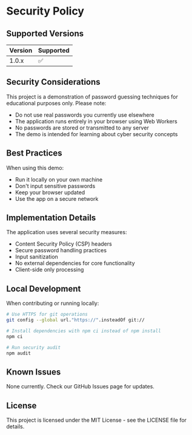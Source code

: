 # Security Policy

## Supported Versions

| Version | Supported          |
| ------- | ------------------ |
| 1.0.x   | :white_check_mark: |

## Security Considerations

This project is a demonstration of password guessing techniques for educational purposes only. Please note:

- Do not use real passwords you currently use elsewhere
- The application runs entirely in your browser using Web Workers
- No passwords are stored or transmitted to any server
- The demo is intended for learning about cyber security concepts

## Best Practices

When using this demo:
- Run it locally on your own machine
- Don't input sensitive passwords
- Keep your browser updated
- Use the app on a secure network

## Implementation Details

The application uses several security measures:

- Content Security Policy (CSP) headers
- Secure password handling practices
- Input sanitization
- No external dependencies for core functionality
- Client-side only processing

## Local Development

When contributing or running locally:

```bash
# Use HTTPS for git operations
git config --global url."https://".insteadOf git://

# Install dependencies with npm ci instead of npm install
npm ci

# Run security audit
npm audit
```

## Known Issues

None currently. Check our GitHub Issues page for updates.

## License

This project is licensed under the MIT License - see the LICENSE file for details.
